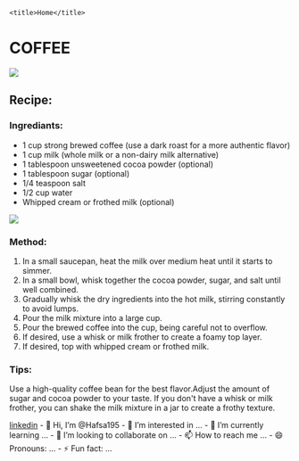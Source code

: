 <!DOCTYPE html5>
<html>
<head>
   
    <title>Home</title>
</head>
<body>
    <h1><centre>COFFEE</centre></h1>
<centre><img src=" file:///C:/Users/Irtiz/OneDrive/Desktop/BQ_assignmnet/coffee2.webp"></centre>
<h2>Recipe:</h2>
<h3>Ingrediants:</h3>
</centre><ul>
<li>1 cup strong brewed coffee (use a dark roast for a more authentic flavor)</li>
<li>1 cup milk (whole milk or a non-dairy milk alternative)</li>
<li>1 tablespoon unsweetened cocoa powder (optional)</li>
<li>1 tablespoon sugar (optional)</li>
<li>1/4 teaspoon salt</li>
<li>1/2 cup water</li>
<li>Whipped cream or frothed milk (optional)</li></ul>
<img src="https://pastrychefonline.com/wp-content/uploads/2020/01/shortcut-beaten-coffee-collage.jpg">
<h3>Method:</h3><ol>
<li>In a small saucepan, heat the milk over medium heat until it starts to simmer.</li>
<li>In a small bowl, whisk together the cocoa powder, sugar, and salt until well combined.</li>
<li>Gradually whisk the dry ingredients into the hot milk, stirring constantly to avoid lumps.</li>
<li>Pour the milk mixture into a large cup.</li>
<li>Pour the brewed coffee into the cup, being careful not to overflow.</li>
<li>If desired, use a whisk or milk frother to create a foamy top layer.</li>
<li>If desired, top with whipped cream or frothed milk.</li></ol>
<h3>Tips:</h3>
<p>Use a high-quality coffee bean for the best flavor.Adjust the amount of sugar and cocoa powder to your taste.
If you don't have a whisk or milk frother, you can shake the milk mixture in a jar to create a frothy texture.</p>
<a href="https://www.linkedin.com/in/hafsa-chouhan-399630283/">linkedin</a>
</body>
</html>- 👋 Hi, I’m @Hafsa195
- 👀 I’m interested in ...
- 🌱 I’m currently learning ...
- 💞️ I’m looking to collaborate on ...
- 📫 How to reach me ...
- 😄 Pronouns: ...
- ⚡ Fun fact: ...

<!---
Hafsa195/Hafsa195 is a ✨ special ✨ repository because its `README.md` (this file) appears on your GitHub profile.
You can click the Preview link to take a look at your changes.
--->
